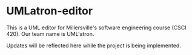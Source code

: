 # UMLatron-editor

This is a UML editor for Millersville's software engineering course (CSCI 420).
Our team name is UML'atron.

Updates will be reflected here while the project is being implemented.
